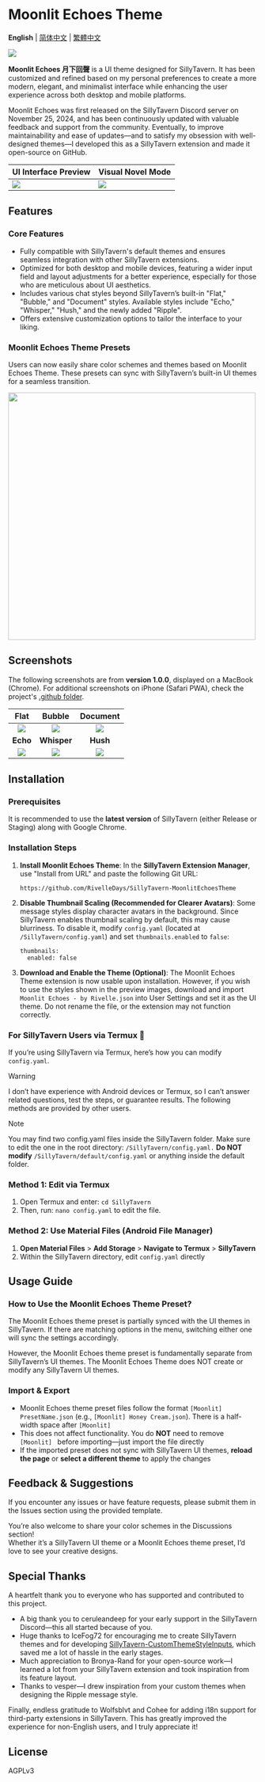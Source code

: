 # Moonlit Echoes Theme

**English** | [简体中文](https://github.com/MeesuMaes/SillyTavern-MoonlitEchoesTheme/edit/main/.github/README-zh_Hans.md) | [繁體中文](https://github.com/RivelleDays/SillyTavern-MoonlitEchoesTheme/blob/main/.github/README-zh_Hant.md)

![](https://github.com/RivelleDays/SillyTavern-MoonlitEchoesTheme/blob/main/.github/chat_screen_demo_preview.jpg)

**Moonlit Echoes 月下回聲** is a UI theme designed for SillyTavern. It has been customized and refined based on my personal preferences to create a more modern, elegant, and minimalist interface while enhancing the user experience across both desktop and mobile platforms.

Moonlit Echoes was first released on the SillyTavern Discord server on November 25, 2024, and has been continuously updated with valuable feedback and support from the community. Eventually, to improve maintainability and ease of updates—and to satisfy my obsession with well-designed themes—I developed this as a SillyTavern extension and made it open-source on GitHub.

| UI Interface Preview | Visual Novel Mode |
|----------------------|-------------------|
| ![](https://github.com/RivelleDays/SillyTavern-MoonlitEchoesTheme/blob/main/.github/ui_overview_preview.jpg)     | ![](https://github.com/RivelleDays/SillyTavern-MoonlitEchoesTheme/blob/main/.github/visual_novel_mode_preview.jpg)    |

## Features

### Core Features
- Fully compatible with SillyTavern's default themes and ensures seamless integration with other SillyTavern extensions.
- Optimized for both desktop and mobile devices, featuring a wider input field and layout adjustments for a better experience, especially for those who are meticulous about UI aesthetics.
- Includes various chat styles beyond SillyTavern’s built-in "Flat," "Bubble," and "Document" styles. Available styles include "Echo," "Whisper," "Hush," and the newly added "Ripple".
- Offers extensive customization options to tailor the interface to your liking.

### Moonlit Echoes Theme Presets
Users can now easily share color schemes and themes based on Moonlit Echoes Theme. These presets can sync with SillyTavern’s built-in UI themes for a seamless transition.

<img src="https://github.com/RivelleDays/SillyTavern-MoonlitEchoesTheme/blob/main/.github/Moonlit%20Echoes%20Theme%20Presets.png" width="500">

## Screenshots
The following screenshots are from **version 1.0.0**, displayed on a MacBook (Chrome). For additional screenshots on iPhone (Safari PWA), check the project's [.github folder](https://github.com/RivelleDays/SillyTavern-MoonlitEchoesTheme/tree/main/.github).

| **Flat** | **Bubble** | **Document** |
|:------:|:--------:|:----------:|
| ![](https://github.com/RivelleDays/SillyTavern-MoonlitEchoesTheme/blob/main/.github/chat_style_flat_preview.jpg) | ![](https://github.com/RivelleDays/SillyTavern-MoonlitEchoesTheme/blob/main/.github/chat_style_bubble_preview.jpg) | ![](https://github.com/RivelleDays/SillyTavern-MoonlitEchoesTheme/blob/main/.github/chat_style_document_preview.jpg) |
| **Echo** | **Whisper** | **Hush** |
| ![](https://github.com/RivelleDays/SillyTavern-MoonlitEchoesTheme/blob/main/.github/chat_style_echo_preview.jpg) | ![](https://github.com/RivelleDays/SillyTavern-MoonlitEchoesTheme/blob/main/.github/chat_style_whisper_preview.jpg) | ![](https://github.com/RivelleDays/SillyTavern-MoonlitEchoesTheme/blob/main/.github/chat_style_hush_preview.jpg) |

## Installation
### Prerequisites
It is recommended to use the **latest version** of SillyTavern (either Release or Staging) along with Google Chrome.

### Installation Steps
1. **Install Moonlit Echoes Theme**: In the **SillyTavern Extension Manager**, use "Install from URL" and paste the following Git URL:
   ```
   https://github.com/RivelleDays/SillyTavern-MoonlitEchoesTheme
   ```
2. **Disable Thumbnail Scaling (Recommended for Clearer Avatars)**: Some message styles display character avatars in the background. Since SillyTavern enables thumbnail scaling by default, this may cause blurriness. To disable it, modify `config.yaml` (located at `/SillyTavern/config.yaml`) and set `thumbnails.enabled` to `false`:
   ```
   thumbnails:
     enabled: false
   ```
3. **Download and Enable the Theme (Optional)**: The Moonlit Echoes Theme extension is now usable upon installation. However, if you wish to use the styles shown in the preview images, download and import `Moonlit Echoes - by Rivelle.json` into User Settings and set it as the UI theme. Do not rename the file, or the extension may not function correctly.

### For SillyTavern Users via Termux 📱
If you’re using SillyTavern via Termux, here’s how you can modify `config.yaml`.

> [!Warning]
> I don’t have experience with Android devices or Termux, so I can’t answer related questions, test the steps, or guarantee results. The following methods are provided by other users.

> [!NOTE]
> You may find two config.yaml files inside the SillyTavern folder. Make sure to edit the one in the root directory: `/SillyTavern/config.yaml.` **Do NOT modify** `/SillyTavern/default/config.yaml` or anything inside the default folder.

### Method 1: Edit via Termux
1. Open Termux and enter: `cd SillyTavern`
2. Then, run: `nano config.yaml` to edit the file.

### Method 2: Use Material Files (Android File Manager)
1. **Open Material Files** > **Add Storage** > **Navigate to Termux** > **SillyTavern**
2. Within the SillyTavern directory, edit `config.yaml` directly

## Usage Guide

### How to Use the Moonlit Echoes Theme Preset?
The Moonlit Echoes theme preset is partially synced with the UI themes in SillyTavern. If there are matching options in the menu, switching either one will sync the settings accordingly.

However, the Moonlit Echoes theme preset is fundamentally separate from SillyTavern’s UI themes. The Moonlit Echoes Theme does NOT create or modify any SillyTavern UI themes.

### Import & Export
- Moonlit Echoes theme preset files follow the format `[Moonlit] PresetName.json` (e.g., `[Moonlit] Honey Cream.json`). There is a half-width space after `[Moonlit]`
- This does not affect functionality. You do **NOT** need to remove `[Moonlit] ` before importing—just import the file directly
- If the imported preset does not sync with SillyTavern UI themes, **reload the page** or **select a different theme** to apply the changes

## Feedback & Suggestions
If you encounter any issues or have feature requests, please submit them in the Issues section using the provided template.

You’re also welcome to share your color schemes in the Discussions section!<br>
Whether it’s a SillyTavern UI theme or a Moonlit Echoes theme preset, I’d love to see your creative designs.

## Special Thanks

A heartfelt thank you to everyone who has supported and contributed to this project.

- A big thank you to ceruleandeep for your early support in the SillyTavern Discord—this all started because of you.
- Huge thanks to IceFog72 for encouraging me to create SillyTavern themes and for developing [SillyTavern-CustomThemeStyleInputs](https://github.com/RivelleDays/SillyTavern-MoonlitEchoesTheme), which saved me a lot of hassle in the early stages.
- Much appreciation to Bronya-Rand for your open-source work—I learned a lot from your SillyTavern extension and took inspiration from its feature layout.
- Thanks to vesper—I drew inspiration from your custom themes when designing the Ripple message style.

Finally, endless gratitude to Wolfsblvt and Cohee for adding i18n support for third-party extensions in SillyTavern. This has greatly improved the experience for non-English users, and I truly appreciate it!

## License
AGPLv3
